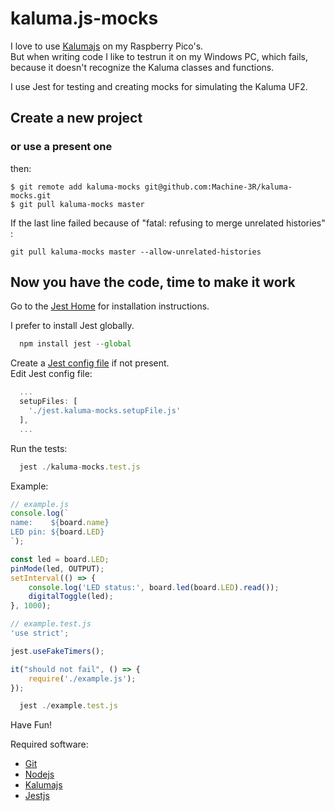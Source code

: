 # kaluma.js-mocks
I love to use [Kalumajs](https://kalumajs.org/) on my Raspberry Pico's.<br/>
But when writing code I like to testrun it on my Windows PC, which fails, because it doesn't recognize the Kaluma classes and functions.

I use Jest for testing and creating mocks for simulating the Kaluma UF2.


## Create a new project


### or use a present one
then:
```git
$ git remote add kaluma-mocks git@github.com:Machine-3R/kaluma-mocks.git
$ git pull kaluma-mocks master
```
If the last line failed because of "fatal: refusing to merge unrelated histories" :
```git
git pull kaluma-mocks master --allow-unrelated-histories
```

## Now you have the code, time to make it work

Go to the [Jest Home](https://jestjs.io/docs/getting-started) for installation instructions.

I prefer to install Jest globally.
```javascript
  npm install jest --global
```

Create a [Jest config file](https://jestjs.io/docs/configuration) if not present.<br/>
Edit Jest config file:
```javascript
  ...
  setupFiles: [
    './jest.kaluma-mocks.setupFile.js'
  ],
  ...
```

Run the tests:
```javascript
  jest ./kaluma-mocks.test.js
```

Example:
```javascript
// example.js
console.log(`
name:    ${board.name}
LED pin: ${board.LED}
`);

const led = board.LED;
pinMode(led, OUTPUT);
setInterval(() => {
    console.log('LED status:', board.led(board.LED).read());
    digitalToggle(led);
}, 1000);
```
```javascript
// example.test.js
'use strict';

jest.useFakeTimers();

it("should not fail", () => {
    require('./example.js');
});
```
```javascript
  jest ./example.test.js
```

Have Fun!




Required software:
- [Git](https://git-scm.com/)
- [Nodejs](https://nodejs.org/)
- [Kalumajs](https://kalumajs.org/)
- [Jestjs](https://jestjs.io/docs/getting-started)